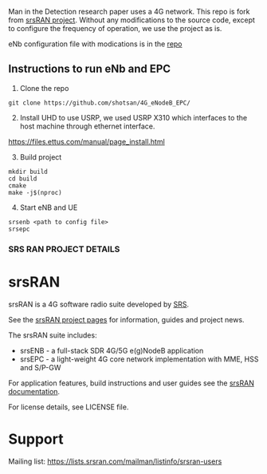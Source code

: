 
Man in the Detection research paper uses a 4G network. This repo is fork from [srsRAN project](https://www.srsran.com).
Without any modifications to the source code, except to configure the frequency of operation, we use the project as is.

eNb configuration file with modications is in the [repo](https://github.com/shotsan/4G_eNodeB_EPC/blob/3956297891cd4739f450ac30dc2ac81006304ccf/enb.conf)



## Instructions to run eNb and EPC

1. Clone the repo

```
git clone https://github.com/shotsan/4G_eNodeB_EPC/
```

2. Install UHD to use USRP, we used USRP X310 which interfaces to the host machine through ethernet interface.

https://files.ettus.com/manual/page_install.html

3. Build project

```
mkdir build
cd build
cmake 
make -j$(nproc)
```


4. Start eNB and UE 

```
srsenb <path to config file>
srsepc

```

### SRS RAN PROJECT DETAILS

srsRAN
======

srsRAN is a 4G software radio suite developed by [SRS](http://www.srs.io).

See the [srsRAN project pages](https://www.srsran.com) for information, guides and project news.

The srsRAN suite includes:

  * srsENB - a full-stack SDR 4G/5G e(g)NodeB application
  * srsEPC - a light-weight 4G core network implementation with MME, HSS and S/P-GW

For application features, build instructions and user guides see the [srsRAN documentation](https://docs.srsran.com).

For license details, see LICENSE file.

Support
=======

Mailing list: https://lists.srsran.com/mailman/listinfo/srsran-users
